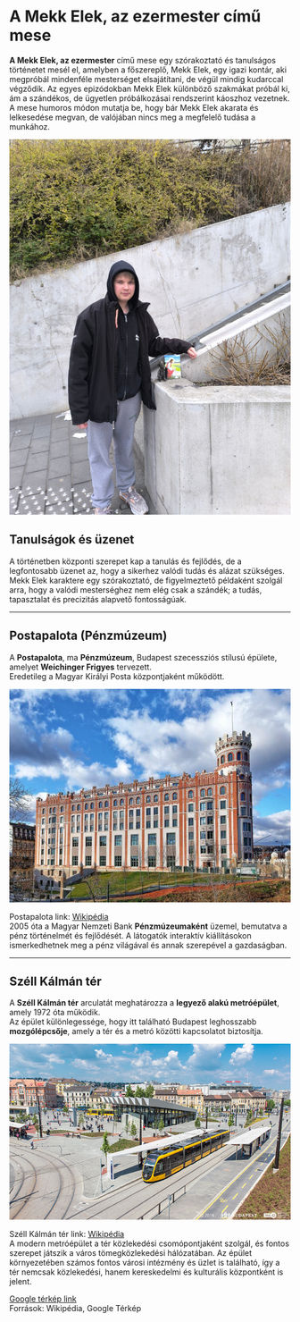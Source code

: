 # A Mekk Elek, az ezermester című mese

**A Mekk Elek, az ezermester** című mese egy szórakoztató és tanulságos történetet mesél el, amelyben a főszereplő, Mekk Elek, egy igazi kontár, aki megpróbál mindenféle mesterséget elsajátítani, de végül mindig kudarccal végződik. Az egyes epizódokban Mekk Elek különböző szakmákat próbál ki, ám a szándékos, de ügyetlen próbálkozásai rendszerint káoszhoz vezetnek. A mese humoros módon mutatja be, hogy bár Mekk Elek akarata és lelkesedése megvan, de valójában nincs meg a megfelelő tudása a munkához.

![Mekk Elek, az ezermester](kepek/1000002978.jpg)

## Tanulságok és üzenet

A történetben központi szerepet kap a tanulás és fejlődés, de a legfontosabb üzenet az, hogy a sikerhez valódi tudás és alázat szükséges. Mekk Elek karaktere egy szórakoztató, de figyelmeztető példaként szolgál arra, hogy a valódi mesterséghez nem elég csak a szándék; a tudás, tapasztalat és precizitás alapvető fontosságúak.

---

## Postapalota (Pénzmúzeum)

A **Postapalota**, ma **Pénzmúzeum**, Budapest szecessziós stílusú épülete, amelyet **Weichinger Frigyes** tervezett.  
Eredetileg a Magyar Királyi Posta központjaként működött.

![Postapalota](kepek/postapalota1000px.jpg)

Postapalota link: [Wikipédia](https://hu.wikipedia.org/wiki/Postapalota_(Budapest))  
2005 óta a Magyar Nemzeti Bank **Pénzmúzeumaként** üzemel, bemutatva a pénz történelmét és fejlődését. A látogatók interaktív kiállításokon ismerkedhetnek meg a pénz világával és annak szerepével a gazdaságban.

---

## Széll Kálmán tér

A **Széll Kálmán tér** arculatát meghatározza a **legyező alakú metróépület**, amely 1972 óta működik.  
Az épület különlegessége, hogy itt található Budapest leghosszabb **mozgólépcsője**, amely a tér és a metró közötti kapcsolatot biztosítja.  

![Széllkálmántér](kepek/Szellkalmanterr.jpg)

Széll Kálmán tér link: [Wikipédia](https://hu.wikipedia.org/wiki/Sz%C3%A9ll_K%C3%A1lm%C3%A1n_t%C3%A9r)  
A modern metróépület a tér közlekedési csomópontjaként szolgál, és fontos szerepet játszik a város tömegközlekedési hálózatában. Az épület környezetében számos fontos városi intézmény és üzlet is található, így a tér nemcsak közlekedési, hanem kereskedelmi és kulturális központként is jelent.

[Google térkép link](https://maps.app.goo.gl/Q1LxMB9qWar9DVh46)  
Források: Wikipédia, Google Térkép
